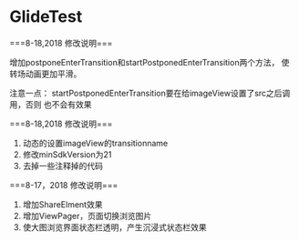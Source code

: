 # GlideTest

===8-18,2018 修改说明===

增加postponeEnterTransition和startPostponedEnterTransition两个方法，
使转场动画更加平滑。

注意一点：
startPostponedEnterTransition要在给imageView设置了src之后调用，否则
也不会有效果


===8-18,2018 修改说明===
1. 动态的设置imageView的transitionname
2. 修改minSdkVersion为21
3. 去掉一些注释掉的代码


===8-17，2018 修改说明===
1. 增加ShareElment效果 
2. 增加ViewPager，页面切换浏览图片 
3. 使大图浏览界面状态栏透明，产生沉浸式状态栏效果

